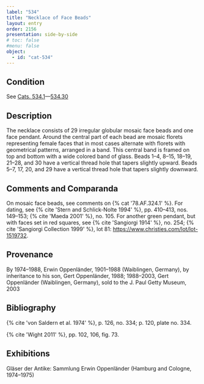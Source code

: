 ```yaml
---
label: "534"
title: "Necklace of Face Beads"
layout: entry
order: 2156
presentation: side-by-side
# toc: false
#menu: false 
object:
  - id: "cat-534"
---
```


## Condition

See [Cats. 534.1](/catalogue/cat-534-1/)—[534.30](/catalogue/cat-534-30/)

## Description

The necklace consists of 29 irregular globular mosaic face beads and one face pendant. Around the central part of each bead are mosaic florets representing female faces that in most cases alternate with florets with geometrical patterns, arranged in a band. This central band is framed on top and bottom with a wide colored band of glass. Beads 1–4, 8–15, 18–19, 21–28, and 30 have a vertical thread hole that tapers slightly upward. Beads 5–7, 17, 20, and 29 have a vertical thread hole that tapers slightly downward.

## Comments and Comparanda

On mosaic face beads, see comments on {% cat '78.AF.324.1' %}. For dating, see {% cite 'Stern and Schlick-Nolte 1994' %}, pp. 410–413, nos. 149–153; {% cite 'Maeda 2001' %}, no. 105. For another green pendant, but with faces set in red squares, see {% cite 'Sangiorgi 1914' %}, no. 254; {% cite 'Sangiorgi Collection 1999' %}, lot 81: <https://www.christies.com/lot/lot-1519732>.

## Provenance

By 1974–1988, Erwin Oppenländer, 1901–1988 (Waiblingen, Germany), by inheritance to his son, Gert Oppenländer, 1988; 1988–2003, Gert Oppenländer (Waiblingen, Germany), sold to the J. Paul Getty Museum, 2003

## Bibliography

{% cite 'von Saldern et al. 1974' %}, p. 126, no. 334; p. 120, plate no. 334.

{% cite 'Wight 2011' %}, pp. 102, 106, fig. 73.

## Exhibitions

Gläser der Antike: Sammlung Erwin Oppenländer (Hamburg and Cologne, 1974–1975)